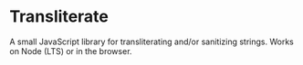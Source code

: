 # Transliterate

A small JavaScript library for transliterating and/or sanitizing strings. Works on Node (LTS) or in the browser.
